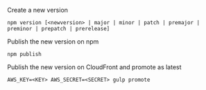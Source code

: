 Create a new version
```
npm version [<newversion> | major | minor | patch | premajor | preminor | prepatch | prerelease]
```

Publish the new version on npm
```
npm publish
```

Publish the new version on CloudFront and promote as latest
```
AWS_KEY=<KEY> AWS_SECRET=<SECRET> gulp promote
```
